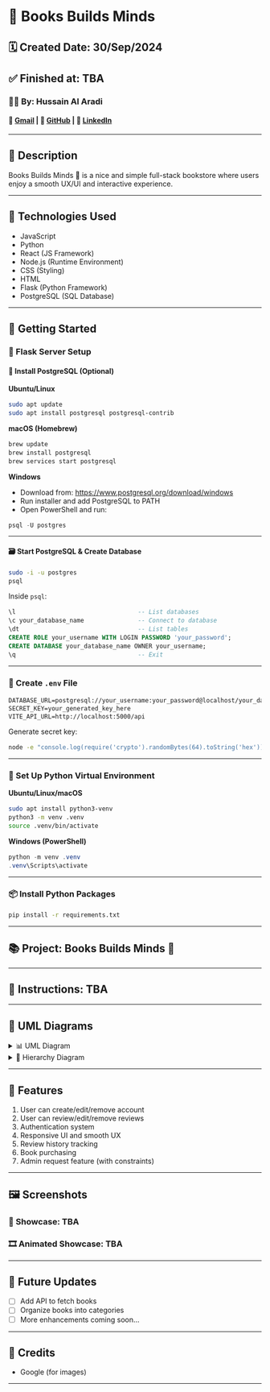# 📖 Books Builds Minds

## 🗓️ Created Date: 30/Sep/2024

## ✅ Finished at: TBA

### 👨‍💻 By: Hussain Al Aradi

#### 📧 [Gmail](mailto:hussainaradi.ha@gmail.com) | 🐙 [GitHub](https://github.com/HussainALAradi5) | 💼 [LinkedIn](https://www.linkedin.com/in/hussainalaradi/)

---

## 📝 **Description**

Books Builds Minds 📖 is a nice and simple full-stack bookstore where users enjoy a smooth UX/UI and interactive experience.

---

## 🧰 **Technologies Used**

- JavaScript
- Python
- React (JS Framework)
- Node.js (Runtime Environment)
- CSS (Styling)
- HTML
- Flask (Python Framework)
- PostgreSQL (SQL Database)

---

## 🚀 **Getting Started**

### 🔧 Flask Server Setup

#### 🐘 Install PostgreSQL (Optional)

**Ubuntu/Linux**

```bash
sudo apt update
sudo apt install postgresql postgresql-contrib
```

**macOS (Homebrew)**

```bash
brew update
brew install postgresql
brew services start postgresql
```

**Windows**

- Download from: https://www.postgresql.org/download/windows
- Run installer and add PostgreSQL to PATH
- Open PowerShell and run:

```powershell
psql -U postgres
```

---

#### 🗃️ Start PostgreSQL & Create Database

```bash
sudo -i -u postgres
psql
```

Inside `psql`:

```sql
\l                                  -- List databases
\c your_database_name               -- Connect to database
\dt                                 -- List tables
CREATE ROLE your_username WITH LOGIN PASSWORD 'your_password';
CREATE DATABASE your_database_name OWNER your_username;
\q                                  -- Exit
```

---

### 🔐 Create `.env` File

```env
DATABASE_URL=postgresql://your_username:your_password@localhost/your_database_name
SECRET_KEY=your_generated_key_here
VITE_API_URL=http://localhost:5000/api
```

Generate secret key:

```bash
node -e "console.log(require('crypto').randomBytes(64).toString('hex'))"
```

---

### 🧪 Set Up Python Virtual Environment

**Ubuntu/Linux/macOS**

```bash
sudo apt install python3-venv
python3 -m venv .venv
source .venv/bin/activate
```

**Windows (PowerShell)**

```powershell
python -m venv .venv
.venv\Scripts\activate
```

---

### 📦 Install Python Packages

```bash
pip install -r requirements.txt
```

---

## 📚 Project: Books Builds Minds 📖

---

## 📌 Instructions: TBA

---

## 🧭 UML Diagrams

<details>
<summary>📊 UML Diagram</summary>

![UML Diagram](./images/Books_Builds_Minds-UML_Diagram.drawio.png)

</details>

<details>
<summary>📐 Hierarchy Diagram</summary>

![Hierarchy Diagram](./images/Books_Builds_Minds-Hierarchy_diagram.drawio.png)

</details>

---

## 🌟 Features

1. User can create/edit/remove account
2. User can review/edit/remove reviews
3. Authentication system
4. Responsive UI and smooth UX
5. Review history tracking
6. Book purchasing
7. Admin request feature (with constraints)

---

## 🖼️ Screenshots

### 📸 Showcase: TBA

### 🎞️ Animated Showcase: TBA

---

## 🚧 Future Updates

- [ ] Add API to fetch books
- [ ] Organize books into categories
- [ ] More enhancements coming soon...

---

## 🙌 Credits

- Google (for images)

---
